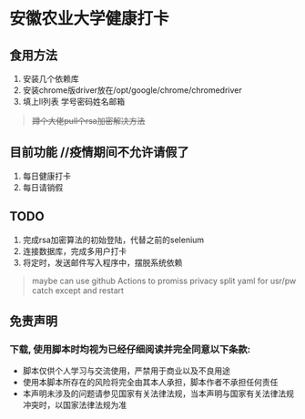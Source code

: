 
# 安徽农业大学健康打卡
## 食用方法
1. 安装几个依赖库
2. 安装chrome版driver放在/opt/google/chrome/chromedriver
3. 填上ll列表 学号密码姓名邮箱
> ~~蹲个大佬pull个rsa加密解决方法~~
## 目前功能   //疫情期间不允许请假了
1. 每日健康打卡
2. 每日请销假
## TODO
1. 完成rsa加密算法的初始登陆，代替之前的selenium
2. 连接数据库，完成多用户打卡
3. 将定时，发送邮件写入程序中，摆脱系统依赖
> maybe can use github Actions to promiss privacy
> split yaml for usr/pw
> catch except and restart
## 免责声明
### 下载, 使用脚本时均视为已经仔细阅读并完全同意以下条款:

+ 脚本仅供个人学习与交流使用，严禁用于商业以及不良用途
+ 使用本脚本所存在的风险将完全由其本人承担，脚本作者不承担任何责任
+ 本声明未涉及的问题请参见国家有关法律法规，当本声明与国家有关法律法规冲突时，以国家法律法规为准
